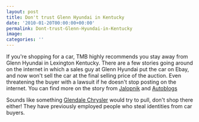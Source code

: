 ```yaml
---
layout: post
title: Don't trust Glenn Hyundai in Kentucky
date: '2010-01-20T00:00:00+00:00'
permalink: Dont-trust-Glenn-Hyundai-in-Kentucky
image: 
categories: ''
---
```

If you're shopping for a car, TMB highly recommends you stay away from Glenn Hyundai in Lexington Kentucky. There are a few stories going around on the internet in which a sales guy at Glenn Hyundai put the car on Ebay, and now won't sell the car at the final selling price of the auction. Even threatening the buyer with a lawsuit if he doesn't stop posting on the internet. You can find more on the story from [Jalopnik](http://jalopnik.com/5453145/kentucky-hyundai-dealer-wont-honor-ebay-auction-deal-calls-buyer-psycho) and [Autoblogs](http://www.autoblog.com/2010/01/20/hyundai-dealer-auctions-genesis-coupe-for-16k-doesnt-want-to/) 

Sounds like something <a href="/Dont-go-to-Glendale-Chrysler-in-St-louis-MO" target="_blank">Glendale Chrysler</a> would try to pull, don't shop there either! They have previously employed people who steal identities from car buyers. 
